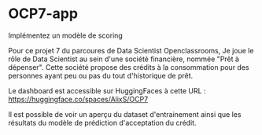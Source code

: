# OCP7-app

Implémentez un modèle de scoring

Pour ce projet 7 du parcoures de Data Scientist Openclassrooms, 
Je joue le rôle de Data Scientist au sein d'une société financière, nommée "Prêt à dépenser". 
Cette société propose des crédits à la consommation pour des personnes ayant peu ou pas du tout d'historique de prêt.

Le dashboard est accessible sur HuggingFaces à cette URL : https://huggingface.co/spaces/AlixS/OCP7

Il est possible de voir un aperçu du dataset d'entrainement ainsi que les résultats du modèle de prédiction d'acceptation du crédit.
